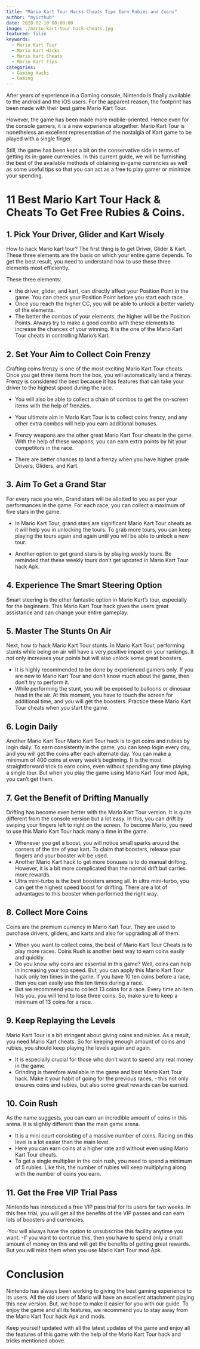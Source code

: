 ```yaml
---
title: "Mario Kart Tour Hacks Cheats Tips Earn Rubies and Coins"
author: "myicthub"
date: 2020-02-10 00:00:00
image: ./mario-kart-tour-hack-cheats.jpg
featured: false
keywords:
  - Mario Kart Tour
  - Mario Kart Hacks
  - Mario Kart Cheats
  - Mario Kart Tips
categories:
  - Gaming Hacks
  - Gaming
---
```


After years of experience in a Gaming console, Nintendo is finally available to the android and the iOS users. For the apparent reason, the footprint has been made with their best game Mario Kart Tour.

However, the game has been made more mobile-oriented. Hence even for the console gamers, it is a new experience altogether. Mario Kart Tour is nonetheless an excellent representation of the nostalgia of Kart game to be played with a single finger.

Still, the game has been kept a bit on the conservative side in terms of getting its in-game currencies. In this current guide, we will be furnishing the best of the available methods of obtaining in-game currencies as well as some useful tips so that you can act as a free to play gamer or minimize your spending.

# 11 Best Mario Kart Tour Hack & Cheats To Get Free Rubies & Coins.

## 1. Pick Your Driver, Glider and Kart Wisely

How to hack Mario kart tour? The first thing is to get Driver, Glider & Kart. These three elements are the basis on which your entire game depends. To get the best result, you need to understand how to use these three elements most efficiently.

These three elements:

- the driver, glider, and kart, can directly affect your Position Point in the game. You can check your Position Point before you start each race.
- Once you reach the higher CC, you will be able to unlock a better variety of the elements.
- The better the combos of your elements, the higher will be the Position Points. Always try to make a good combo with these elements to increase the chances of your winning. It is the one of the Mario Kart Tour cheats in controlling Mario’s Kart.

## 2. Set Your Aim to Collect Coin Frenzy

Crafting coins frenzy is one of the most exciting Mario Kart Tour cheats. Once you get three items from the box, you will automatically land a frenzy. Frenzy is considered the best because it has features that can take your driver to the highest speed during the race.

- You will also be able to collect a chain of combos to get the on-screen items with the help of frenzies.
- Your ultimate aim in Mario Kart Tour is to collect coins frenzy, and any other extra combos will help you earn additional bonuses.

- Frenzy weapons are the other great Mario Kart Tour cheats in the game. With the help of these weapons, you can earn extra points by hit your competitors in the race.
- There are better chances to land a frenzy when you have higher grade Drivers, Gliders, and Kart.

## 3. Aim To Get a Grand Star

For every race you win, Grand stars will be allotted to you as per your performances in the game. For each race, you can collect a maximum of five stars in the game.

- In Mario Kart Tour, grand stars are significant Mario Kart Tour cheats as it will help you in unlocking the tours. To grab more tours, you can keep playing the tours again and again until you will be able to unlock a new tour.

- Another option to get grand stars is by playing weekly tours. Be reminded that these weekly tours don’t get updated in Mario Kart Tour hack Apk.

## 4. Experience The Smart Steering Option

Smart steering is the other fantastic option in Mario Kart’s tour, especially for the beginners. This Mario Kart Tour hack gives the users great assistance and can change your entire gameplay.

## 5. Master The Stunts On Air

Next, how to hack Mario Kart Tour stunts. In Mario Kart Tour, performing stunts while being on air will have a very positive impact on your rankings. It not only increases your points but will also unlock some great boosters.

- It is highly recommended to be done by experienced gamers only. If you are new to Mario Kart Tour and don’t know much about the game, then don’t try to perform it.
- While performing the stunt, you will be exposed to balloons or dinosaur head in the air. At this moment, you have to touch the screen for additional time, and you will get the boosters. Practice these Mario Kart Tour cheats when you start the game.

## 6. Login Daily

Another Mario Kart Tour Mario Kart Tour hack is to get coins and rubies by login daily. To earn consistently in the game, you can keep login every day, and you will get the coins after each alternate day. You can make a minimum of 400 coins at every week’s beginning. It is the most straightforward trick to earn coins, even without spending any time playing a single tour. But when you play the game using Mario Kart Tour mod Apk, you can’t get them.

## 7. Get the Benefit of Drifting Manually

Drifting has become even better with the Mario Kart Tour version. It is quite different from the console version but a lot easy. In this, you can drift by swiping your fingers left to right on the screen. To become Mario, you need to use this Mario Kart Tour hack many a time in the game.

- Whenever you get a boost, you will notice small sparks around the corners of the tire of your kart. To claim that boosters, release your fingers and your booster will be used.
- Another Mario Kart hack to get more bonuses is to do manual drifting. However, it is a bit more complicated than the normal drift but carries more rewards.
- Ultra mini-turbo is the best boosters among all. In ultra mini-turbo, you can get the highest speed boost for drifting. There are a lot of advantages to this booster when performed the right way.

## 8. Collect More Coins

Coins are the premium currency in Mario Kart Tour. They are used to purchase drivers, gliders, and karts and also for upgrading all of them.

- When you want to collect coins, the best of Mario Kart Tour Cheats is to play more races. Coins Rush is another best way to earn coins easily and quickly.
- Do you know why coins are essential in this game? Well, coins can help in increasing your top speed. But, you can apply this Mario Kart Tour hack only ten times in the game. If you have 10 ten coins before a race, then you can easily use this ten times during a race.
- But we recommend you to collect 13 coins for a race. Every time an item hits you, you will tend to lose three coins. So, make sure to keep a minimum of 13 coins for a race.

## 9. Keep Replaying the Levels

Mario Kart Tour is a bit stringent about giving coins and rubies. As a result, you need Mario Kart cheats. So for keeping enough amount of coins and rubies, you should keep playing the levels again and again.

- It is especially crucial for those who don’t want to spend any real money in the game.
- Grinding is therefore available in the game and best Mario Kart Tour hack. Make it your habit of going for the previous races, - this not only ensures coins and rubies, but also some great rewards can be earned.

## 10. Coin Rush

As the name suggests, you can earn an incredible amount of coins in this arena. It is slightly different than the main game arena.

- It is a mini court consisting of a massive number of coins. Racing on this level is a lot easier than the main level.
- Here you can earn coins at a higher rate and without even using Mario Kart Tour cheats.
- To get a single multiplier in the coin rush, you need to spend a minimum of 5 rubies. Like this, the number of rubies will keep multiplying along with the number of coins you earn.

## 11. Get the Free VIP Trial Pass

Nintendo has introduced a free VIP pass trial for its users for two weeks. In this free trial, you will get all the benefits of the VIP passes and can earn lots of boosters and currencies.

-You will always have the option to unsubscribe this facility anytime you want.
-If you want to continue this, then you have to spend only a small amount of money on this and will get the benefits of getting great rewards. But you will miss them when you use Mario Kart Tour mod Apk.

# Conclusion

Nintendo has always been working to giving the best gaming experience to its users. All the old users of Mario will have an excellent attachment playing this new version. But, we hope to make it easier for you with our guide. To enjoy the game and all its features, we recommend you to stay away from the Mario Kart Tour hack Apk and mods.

Keep yourself updated with all the latest updates of the game and enjoy all the features of this game with the help of the Mario Kart Tour hack and tricks mentioned above.
